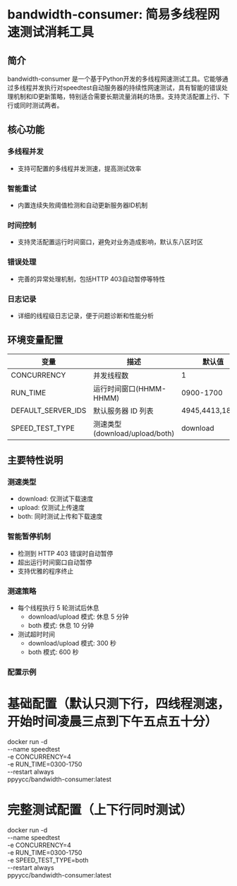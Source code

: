 # bandwidth-consumer: 简易多线程网速测试消耗工具

## 简介
bandwidth-consumer 是一个基于Python开发的多线程网速测试工具。它能够通过多线程并发执行对speedtest自动服务器的持续性网速测试，具有智能的错误处理机制和ID更新策略，特别适合需要长期流量消耗的场景。支持灵活配置上行、下行或同时测试两者。

## 核心功能
### 多线程并发
- 支持可配置的多线程并发测速，提高测试效率
### 智能重试
- 内置连续失败阈值检测和自动更新服务器ID机制
### 时间控制
- 支持灵活配置运行时间窗口，避免对业务造成影响，默认东八区时区
### 错误处理
- 完善的异常处理机制，包括HTTP 403自动暂停等特性
### 日志记录
- 详细的线程级日志记录，便于问题诊断和性能分析

## 环境变量配置
| 变量 | 描述 | 默认值 |
| --- | --- | --- |
| CONCURRENCY | 并发线程数 | 1 |
| RUN_TIME | 运行时间窗口(HHMM-HHMM) | 0900-1700 |
| DEFAULT_SERVER_IDS | 默认服务器 ID 列表 | 4945,4413,18458 |
| SPEED_TEST_TYPE | 测速类型(download/upload/both) | download |

## 主要特性说明

### 测速类型
- download: 仅测试下载速度
- upload: 仅测试上传速度
- both: 同时测试上传和下载速度

### 智能暂停机制
- 检测到 HTTP 403 错误时自动暂停
- 超出运行时间窗口自动暂停
- 支持优雅的程序终止

### 测速策略
- 每个线程执行 5 轮测试后休息
  - download/upload 模式: 休息 5 分钟
  - both 模式: 休息 10 分钟
- 测试超时时间
  - download/upload 模式: 300 秒
  - both 模式: 600 秒

### 配置示例

# 基础配置（默认只测下行，四线程测速，开始时间凌晨三点到下午五点五十分）
docker run -d \
  --name speedtest \
  -e CONCURRENCY=4 \
  -e RUN_TIME=0300-1750 \
  --restart always \
  ppyycc/bandwidth-consumer:latest

# 完整测试配置（上下行同时测试）
docker run -d \
  --name speedtest \
  -e CONCURRENCY=4 \
  -e RUN_TIME=0300-1750 \
  -e SPEED_TEST_TYPE=both \
  --restart always \
  ppyycc/bandwidth-consumer:latest
